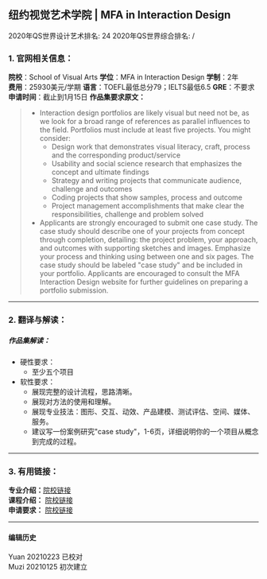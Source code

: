 ## 纽约视觉艺术学院 | MFA in Interaction Design

2020年QS世界设计艺术排名: 24
2020年QS世界综合排名: /  

### 1. 官网相关信息：

**院校**：School of Visual Arts
**学位**：MFA in Interaction Design
**学制**：2年  
**费用**：25930美元/学期
**语言**：TOEFL最低总分79；IELTS最低6.5
**GRE**：不要求
**申请时间**：截止到1月15日
**作品集要求原文：**   

> - Interaction design portfolios are likely visual but need not be, as we look for a broad range of references as parallel influences to the field. Portfolios must include at least five projects. You might consider:
>   - Design work that demonstrates visual literacy, craft, process and the corresponding product/service
>   - Usability and social science research that emphasizes the concept and ultimate findings
>   - Strategy and writing projects that communicate audience, challenge and outcomes
>   - Coding projects that show samples, process and outcome
>   - Project management accomplishments that make clear the responsibilities, challenge and problem solved
> - Applicants are strongly encouraged to submit one case study. The case study should describe one of your projects from concept through completion, detailing: the project problem, your approach, and outcomes with supporting sketches and images. Emphasize your process and thinking using between one and six pages. The case study should be labeled "case study" and be included in your portfolio.
Applicants are encouraged to consult the MFA Interaction Design website for further guidelines on preparing a portfolio submission.


---

### 2. 翻译与解读：

##### 作品集解读：
- 硬性要求：
  - 至少五个项目
- 软性要求：
  - 展现完整的设计流程，思路清晰。
  - 展现对方法的使用和理解。
  - 展现专业技法：图形、交互、动效、产品建模、测试评估、空间、媒体、服务。
  - 建议写一份案例研究"case study"，1-6页，详细说明你的一个项目从概念到完成的过程。



---


### 3. 有用链接：

**专业介绍：**[院校链接](https://sva.edu/academics/graduate/mfa-interaction-design)  
**课程介绍：** [院校链接](https://sva.edu/academics/graduate/mfa-interaction-design/curriculum?parentId=1388)  
**申请要求：** [院校链接](https://sva.edu/admissions/how-to-apply/graduate-application-requirements/interaction-design)


---


#### 编辑历史
Yuan 20210223 已校对  
Muzi 20210125 初次建立
